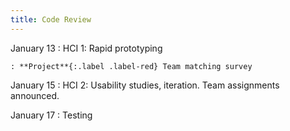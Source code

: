 ```yaml
---
title: Code Review
---
```


January 13
: HCI 1: Rapid prototyping

    : **Project**{:.label .label-red} Team matching survey

January 15
: HCI 2: Usability studies, iteration. Team assignments announced.

January 17
: Testing
